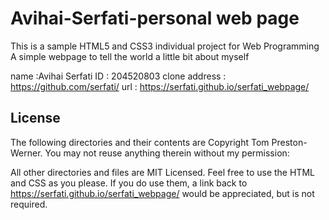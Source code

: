 # Avihai-Serfati-personal web page
This is a sample HTML5 and CSS3 individual project for Web Programming 
A simple webpage to tell the world a little bit about myself

name :Avihai Serfati
ID : 204520803
clone address : https://github.com/serfati/
url : https://serfati.github.io/serfati_webpage/

## License

The following directories and their contents are Copyright Tom Preston-Werner.
You may not reuse anything therein without my permission:

All other directories and files are MIT Licensed. Feel free to use the HTML and
CSS as you please. If you do use them, a link back to
https://serfati.github.io/serfati_webpage/ would be appreciated, but is not required.

